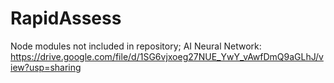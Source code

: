 # RapidAssess
Node modules not included in repository;
AI Neural Network: https://drive.google.com/file/d/1SG6vjxoeg27NUE_YwY_vAwfDmQ9aGLhJ/view?usp=sharing
